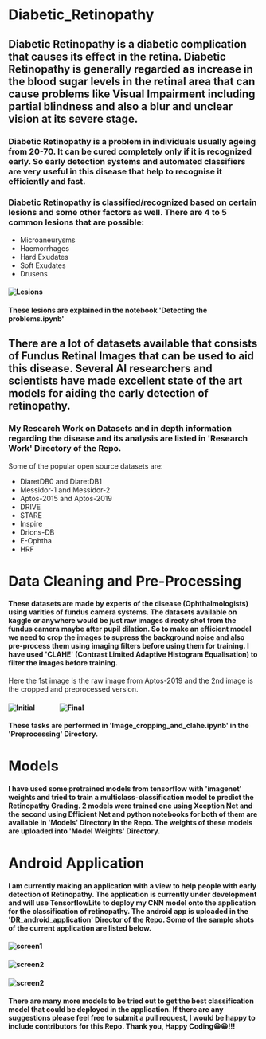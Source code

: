 # Diabetic_Retinopathy
## Diabetic Retinopathy is a diabetic complication that causes its effect in the retina. Diabetic Retinopathy is generally regarded as increase in the blood sugar levels in the retinal area that can cause problems like Visual Impairment including partial blindness and also a blur and unclear vision at its severe stage.
### Diabetic Retinopathy is a problem in individuals usually ageing from 20-70. It can be cured completely only if it is recognized early. So early detection systems and automated classifiers are very useful in this disease that help to recognise it efficiently and fast.
### Diabetic Retinopathy is classified/recognized based on certain lesions and some other factors as well. There are 4 to 5 common lesions that are possible:
- Microaneurysms
- Haemorrhages
- Hard Exudates
- Soft Exudates
- Drusens
#### ![Lesions](Images/lesions.png)
#### These lesions are explained in the notebook 'Detecting the problems.ipynb'

## There are a lot of datasets available that consists of Fundus Retinal Images that can be used to aid this disease. Several AI researchers and scientists have made excellent state of the art models for aiding the early detection of retinopathy. 
### My Research Work on Datasets and in depth information regarding the disease and its analysis are listed in 'Research Work' Directory of the Repo.
Some of the popular open source datasets are:
- DiaretDB0 and DiaretDB1
- Messidor-1 and Messidor-2
- Aptos-2015 and Aptos-2019
- DRIVE
- STARE
- Inspire
- Drions-DB
- E-Ophtha
- HRF

# Data Cleaning and Pre-Processing
#### These datasets are made by experts of the disease (Ophthalmologists) using varities of fundus camera systems. The datasets available on kaggle or anywhere would be just raw images directy shot from the fundus camera maybe after pupil dilation. So to make an efficient model we need to crop the images to supress the background noise and also pre-process them using imaging filters before using them for training. I have used 'CLAHE' (Contrast Limited Adaptive Histogram Equalisation) to filter the images before training.
Here the 1st image is the raw image from Aptos-2019 and the 2nd image is the cropped and preprocessed version.
#### ![Initial](Images/before_preprocessing.png) &nbsp;&nbsp;&nbsp;&nbsp;&nbsp;&nbsp;&nbsp;&nbsp;&nbsp;&nbsp;&nbsp;&nbsp;&nbsp;&nbsp;![Final](Images/after_clahe.png)

#### These tasks are performed in 'Image_cropping_and_clahe.ipynb' in the 'Preprocessing' Directory.

# Models
#### I have used some pretrained models from tensorflow with 'imagenet' weights and tried to train a multiclass-classification model to predict the Retinopathy Grading. 2 models were trained one using Xception Net and the second using Efficient Net and python notebooks for both of them are available in 'Models' Directory in the Repo. The weights of these models are uploaded into 'Model Weights' Directory.

# Android Application
#### I am currently making an application with a view to help people with early detection of Retinopathy. The application is currently under development and will use TensorflowLite to deploy my CNN model onto the application for the classification of retinopathy. The android app is uploaded in the 'DR_android_application' Director of the Repo. Some of the sample shots of the current application are listed below.
#### ![screen1](Images/screen_1.png)
#### ![screen2](Images/screen_2_0.png)
#### ![screen2](Images/screen_2_1.png)

#### There are many more models to be tried out to get the best classification model that could be deployed in the application. If there are any suggestions please feel free to submit a pull request, I would be happy to include contributors for this Repo. Thank you, Happy Coding😀😀!!!
